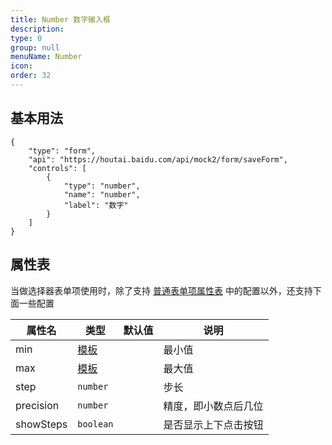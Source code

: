 ```yaml
---
title: Number 数字输入框
description:
type: 0
group: null
menuName: Number
icon:
order: 32
---
```


## 基本用法

```schema:height="300" scope="body"
{
    "type": "form",
    "api": "https://houtai.baidu.com/api/mock2/form/saveForm",
    "controls": [
        {
            "type": "number",
            "name": "number",
            "label": "数字"
        }
    ]
}
```

## 属性表

当做选择器表单项使用时，除了支持 [普通表单项属性表](./formitem#%E5%B1%9E%E6%80%A7%E8%A1%A8) 中的配置以外，还支持下面一些配置

| 属性名    | 类型                            | 默认值 | 说明                 |
| --------- | ------------------------------- | ------ | -------------------- |
| min       | [模板](../../concepts/template) |        | 最小值               |
| max       | [模板](../../concepts/template) |        | 最大值               |
| step      | `number`                        |        | 步长                 |
| precision | `number`                        |        | 精度，即小数点后几位 |
| showSteps | `boolean`                       |        | 是否显示上下点击按钮 |
